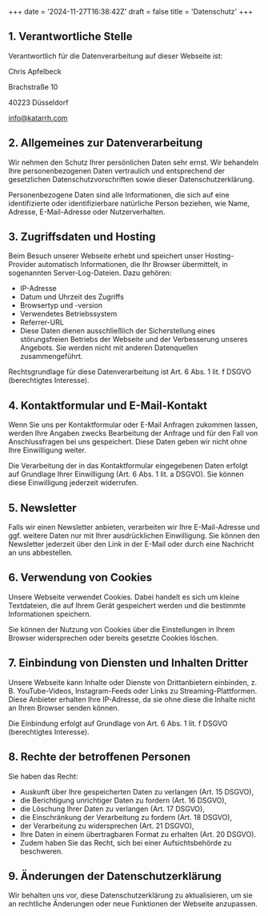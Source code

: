+++
date = '2024-11-27T16:38:42Z'
draft = false
title = 'Datenschutz'
+++

## 1. Verantwortliche Stelle
Verantwortlich für die Datenverarbeitung auf dieser Webseite ist:

Chris Apfelbeck

Brachstraße 10

40223 Düsseldorf

info@katarrh.com

## 2. Allgemeines zur Datenverarbeitung
Wir nehmen den Schutz Ihrer persönlichen Daten sehr ernst. Wir behandeln Ihre personenbezogenen Daten vertraulich und entsprechend der gesetzlichen Datenschutzvorschriften sowie dieser Datenschutzerklärung.

Personenbezogene Daten sind alle Informationen, die sich auf eine identifizierte oder identifizierbare natürliche Person beziehen, wie Name, Adresse, E-Mail-Adresse oder Nutzerverhalten.

## 3. Zugriffsdaten und Hosting
Beim Besuch unserer Webseite erhebt und speichert unser Hosting-Provider automatisch Informationen, die Ihr Browser übermittelt, in sogenannten Server-Log-Dateien. Dazu gehören:

- IP-Adresse
- Datum und Uhrzeit des Zugriffs
- Browsertyp und -version
- Verwendetes Betriebssystem
- Referrer-URL
- Diese Daten dienen ausschließlich der Sicherstellung eines störungsfreien Betriebs der Webseite und der Verbesserung unseres Angebots. Sie werden nicht mit anderen Datenquellen zusammengeführt.

Rechtsgrundlage für diese Datenverarbeitung ist Art. 6 Abs. 1 lit. f DSGVO (berechtigtes Interesse).

## 4. Kontaktformular und E-Mail-Kontakt
Wenn Sie uns per Kontaktformular oder E-Mail Anfragen zukommen lassen, werden Ihre Angaben zwecks Bearbeitung der Anfrage und für den Fall von Anschlussfragen bei uns gespeichert. Diese Daten geben wir nicht ohne Ihre Einwilligung weiter.

Die Verarbeitung der in das Kontaktformular eingegebenen Daten erfolgt auf Grundlage Ihrer Einwilligung (Art. 6 Abs. 1 lit. a DSGVO). Sie können diese Einwilligung jederzeit widerrufen.

## 5. Newsletter
Falls wir einen Newsletter anbieten, verarbeiten wir Ihre E-Mail-Adresse und ggf. weitere Daten nur mit Ihrer ausdrücklichen Einwilligung. Sie können den Newsletter jederzeit über den Link in der E-Mail oder durch eine Nachricht an uns abbestellen.

## 6. Verwendung von Cookies
Unsere Webseite verwendet Cookies. Dabei handelt es sich um kleine Textdateien, die auf Ihrem Gerät gespeichert werden und die bestimmte Informationen speichern.

Sie können der Nutzung von Cookies über die Einstellungen in Ihrem Browser widersprechen oder bereits gesetzte Cookies löschen.

## 7. Einbindung von Diensten und Inhalten Dritter
Unsere Webseite kann Inhalte oder Dienste von Drittanbietern einbinden, z. B. YouTube-Videos, Instagram-Feeds oder Links zu Streaming-Plattformen. Diese Anbieter erhalten Ihre IP-Adresse, da sie ohne diese die Inhalte nicht an Ihren Browser senden können.

Die Einbindung erfolgt auf Grundlage von Art. 6 Abs. 1 lit. f DSGVO (berechtigtes Interesse).

## 8. Rechte der betroffenen Personen
Sie haben das Recht:

- Auskunft über Ihre gespeicherten Daten zu verlangen (Art. 15 DSGVO),
- die Berichtigung unrichtiger Daten zu fordern (Art. 16 DSGVO),
- die Löschung Ihrer Daten zu verlangen (Art. 17 DSGVO),
- die Einschränkung der Verarbeitung zu fordern (Art. 18 DSGVO),
- der Verarbeitung zu widersprechen (Art. 21 DSGVO),
- Ihre Daten in einem übertragbaren Format zu erhalten (Art. 20 DSGVO).
- Zudem haben Sie das Recht, sich bei einer Aufsichtsbehörde zu beschweren.

## 9. Änderungen der Datenschutzerklärung
Wir behalten uns vor, diese Datenschutzerklärung zu aktualisieren, um sie an rechtliche Änderungen oder neue Funktionen der Webseite anzupassen.